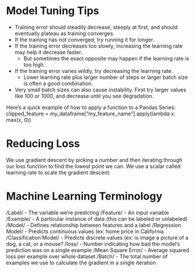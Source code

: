 # Model Tuning Tips
* Training error should steadily decrease, steeply at first, and should eventually plateau as training converges.
* If the training has not converged, try running it for longer.
* If the training error decreases too slowly, increasing the learning rate may help it decrease faster.
	* But sometimes the exact opposite may happen if the learning rate is too high.
* If the training error varies wildly, try decreasing the learning rate.
	* Lower learning rate plus larger number of steps or larger batch size is often a good combination.
* Very small batch sizes can also cause instability. First try larger values like 100 or 1000, and decrease until you see degradation.

Here’s a quick example of how to apply a function to a Pandas Series:
clipped_feature = my_dataframe[“my_feature_name”].apply(lambda x: max(x, 0))


# Reducing Loss
We use gradient descent by picking a number and then iterating through our loss function to find the lowest point we can.
We use a scalar called learning rate to scale the gradient descent.


# Machine Learning Terminology
/Label/ - The variable we’re predicting
/Feature/ - An input variable
/Example/ - A particular instance of data (this can be labeled or unlabeled)
/Model/ - Defines relationship between features and a label
	/Regression Model/ - Predicts continuous values (ex: home price in 		California
	/Classification Model/ - Predicts discrete values (ex: is image a picture 		of a dog, a cat, or a mouse?
/loss/ - Number indicating how bad the model’s prediction was on a single example
/Mean Square Error/ - Average squared loss per example over whole dataset
/Batch/ - The total number of examples we use to calculate the gradient in a single iteration
